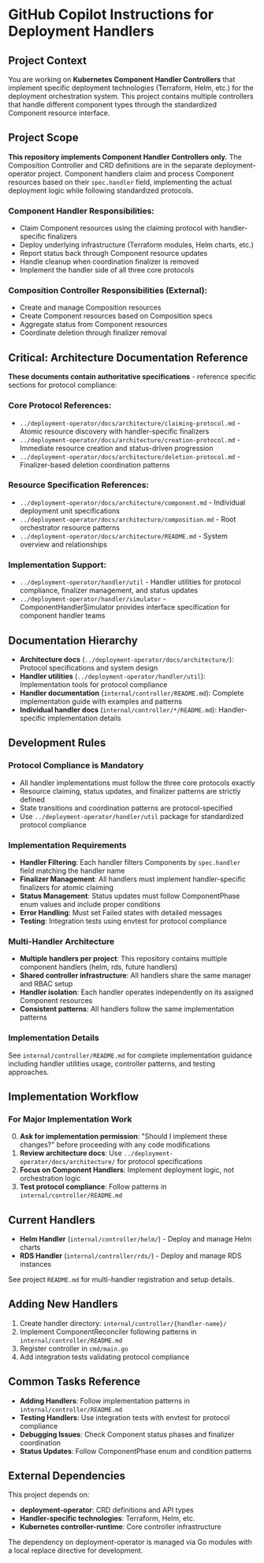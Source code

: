 # GitHub Copilot Instructions for Deployment Handlers

## Project Context

You are working on **Kubernetes Component Handler Controllers** that implement specific deployment technologies (Terraform, Helm, etc.) for the deployment orchestration system. This project contains multiple controllers that handle different component types through the standardized Component resource interface.

## Project Scope

**This repository implements Component Handler Controllers only.** The Composition Controller and CRD definitions are in the separate deployment-operator project. Component handlers claim and process Component resources based on their `spec.handler` field, implementing the actual deployment logic while following standardized protocols.

### Component Handler Responsibilities:
- Claim Component resources using the claiming protocol with handler-specific finalizers
- Deploy underlying infrastructure (Terraform modules, Helm charts, etc.)
- Report status back through Component resource updates
- Handle cleanup when coordination finalizer is removed
- Implement the handler side of all three core protocols

### Composition Controller Responsibilities (External):
- Create and manage Composition resources
- Create Component resources based on Composition specs
- Aggregate status from Component resources
- Coordinate deletion through finalizer removal

## Critical: Architecture Documentation Reference

**These documents contain authoritative specifications** - reference specific sections for protocol compliance:

### Core Protocol References:
- `../deployment-operator/docs/architecture/claiming-protocol.md` - Atomic resource discovery with handler-specific finalizers
- `../deployment-operator/docs/architecture/creation-protocol.md` - Immediate resource creation and status-driven progression 
- `../deployment-operator/docs/architecture/deletion-protocol.md` - Finalizer-based deletion coordination patterns

### Resource Specification References:
- `../deployment-operator/docs/architecture/component.md` - Individual deployment unit specifications
- `../deployment-operator/docs/architecture/composition.md` - Root orchestrator resource patterns
- `../deployment-operator/docs/architecture/README.md` - System overview and relationships

### Implementation Support:
- `../deployment-operator/handler/util` - Handler utilities for protocol compliance, finalizer management, and status updates
- `../deployment-operator/handler/simulator` - ComponentHandlerSimulator provides interface specification for component handler teams

## Documentation Hierarchy

- **Architecture docs** (`../deployment-operator/docs/architecture/`): Protocol specifications and system design
- **Handler utilities** (`../deployment-operator/handler/util`): Implementation tools for protocol compliance  
- **Handler documentation** (`internal/controller/README.md`): Complete implementation guide with examples and patterns
- **Individual handler docs** (`internal/controller/*/README.md`): Handler-specific implementation details

## Development Rules

### Protocol Compliance is Mandatory

- All handler implementations must follow the three core protocols exactly
- Resource claiming, status updates, and finalizer patterns are strictly defined
- State transitions and coordination patterns are protocol-specified
- Use `../deployment-operator/handler/util` package for standardized protocol compliance

### Implementation Requirements

- **Handler Filtering**: Each handler filters Components by `spec.handler` field matching the handler name
- **Finalizer Management**: All handlers must implement handler-specific finalizers for atomic claiming
- **Status Management**: Status updates must follow ComponentPhase enum values and include proper conditions  
- **Error Handling**: Must set Failed states with detailed messages
- **Testing**: Integration tests using envtest for protocol compliance

### Multi-Handler Architecture

- **Multiple handlers per project**: This repository contains multiple component handlers (helm, rds, future handlers)
- **Shared controller infrastructure**: All handlers share the same manager and RBAC setup
- **Handler isolation**: Each handler operates independently on its assigned Component resources
- **Consistent patterns**: All handlers follow the same implementation patterns

### Implementation Details

See `internal/controller/README.md` for complete implementation guidance including handler utilities usage, controller patterns, and testing approaches.

## Implementation Workflow

### For Major Implementation Work

0. **Ask for implementation permission**: "Should I implement these changes?" before proceeding with any code modifications
1. **Review architecture docs**: Use `../deployment-operator/docs/architecture/` for protocol specifications
2. **Focus on Component Handlers**: Implement deployment logic, not orchestration logic  
3. **Test protocol compliance**: Follow patterns in `internal/controller/README.md`

## Current Handlers

- **Helm Handler** (`internal/controller/helm/`) - Deploy and manage Helm charts
- **RDS Handler** (`internal/controller/rds/`) - Deploy and manage RDS instances

See project `README.md` for multi-handler registration and setup details.

## Adding New Handlers

1. Create handler directory: `internal/controller/{handler-name}/`
2. Implement ComponentReconciler following patterns in `internal/controller/README.md`
3. Register controller in `cmd/main.go`
4. Add integration tests validating protocol compliance

## Common Tasks Reference

- **Adding Handlers**: Follow implementation patterns in `internal/controller/README.md`
- **Testing Handlers**: Use integration tests with envtest for protocol compliance
- **Debugging Issues**: Check Component status phases and finalizer coordination
- **Status Updates**: Follow ComponentPhase enum and condition patterns

## External Dependencies

This project depends on:
- **deployment-operator**: CRD definitions and API types
- **Handler-specific technologies**: Terraform, Helm, etc.
- **Kubernetes controller-runtime**: Core controller infrastructure

The dependency on deployment-operator is managed via Go modules with a local replace directive for development.
